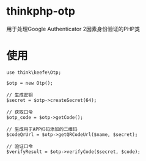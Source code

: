 # thinkphp-otp
用于处理Google Authenticator 2因素身份验证的PHP类
# 使用
~~~
use think\keefe\Otp;

$otp = new Otp();

// 生成密钥
$secret = $otp->createSecret(64);

// 获取口令
$otp_code = $otp->getCode();

// 生成用于APP扫码添加的二维码
$codeQrUrl = $otp->getQRCodeUrl($name, $secret);

// 验证口令
$verifyResult = $otp->verifyCode($secret, $code);
~~~
